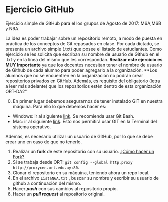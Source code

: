 # Ejercicio GitHub
Ejercicio simple de GitHub para el los grupos de Agosto de 2017: M6A,M6B y N6A.

La idea es poder trabajar sobre un repositorio remoto, a modo de puesta en práctica de los conceptos de Git repasados en clase. Por cada dictado, se presenta un archivo simple (.txt) que posee el listado de estudiantes. Como ejercicio se les solicita que escriban su nombre de usuario de Github en el .txt y en la línea del mismo que les correspondan. **Realizar este ejercicio es MUY Importante** ya que los docentes necesitan tener el nombre de usuario de Github de cada alumno para poder agregarlo a la organización. **Los alumnos que no se encuentren en la organización no podrán crear repositorios privados en GitHub. Además, es requisito del obligatorio (letra a leer más adelante) que los repositorios estén dentro de esta organización ORT-DA2"

0) En primer lugar debemos asegurarnos de tener instalado GIT en nuestra máquina. Para ello lo que debemos hacer es:
 - Windows: ir al siguiente [link](https://git-for-windows.github.io/). Se recomienda usar Git Bash.
 - Mac:  ir al siguiente [link](https://git-scm.com/download/mac). Esto nos permitirá usar GIT en la Terminal del sistema operativo.
 
Además, es necesario utilizar un usuario de GitHub, por lo que se debe crear uno en caso de que no tenerlo. 
 
1) Realizar un **fork** de este repositorio con su usuario. [¿Cómo hacer un Fork?](https://help.github.com/articles/fork-a-repo/) 
2) Si se trabaja desde ORT: ```git config --global http.proxy http://proxycen.ort.edu.uy:80```.  
3) Clonar el repositorio en su máquina, teniendo ahora un repo local.  
4) En el archivo ```ListaN6A.txt``` , buscar su nombre y escribir su usuario de github a continuación del mismo.  
5) Hacer ***push*** con sus cambios al repositorio propio.  
6) Hacer un ***pull request*** al repositorio original.
